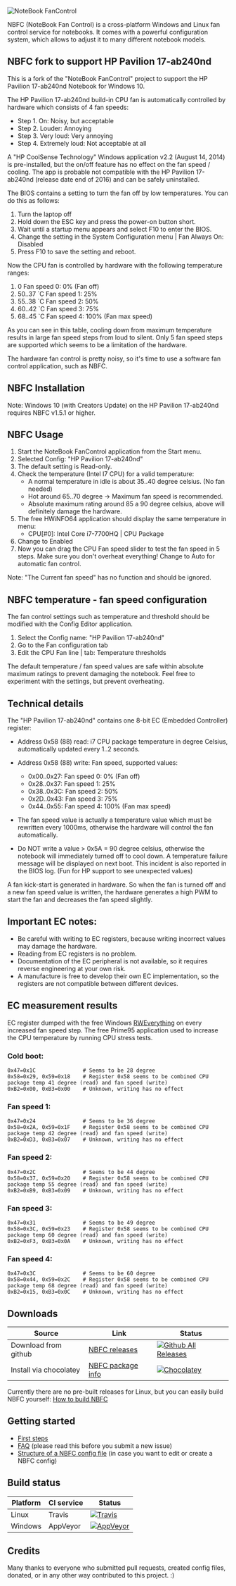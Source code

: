 ![NoteBook FanControl](https://github.com/hirschmann/nbfc/wiki/images/banner.png)

NBFC (NoteBook Fan Control) is a cross-platform Windows and Linux fan control service for notebooks.
It comes with a powerful configuration system, which allows to adjust it to many different notebook models.

## NBFC fork to support HP Pavilion 17-ab240nd 
This is a fork of the "NoteBook FanControl" project to support the HP Pavilion 17-ab240nd Notebook for Windows 10.

The HP Pavilion 17-ab240nd build-in CPU fan is automatically controlled by hardware which consists of 4 fan speeds:
* Step 1. On:              Noisy, but acceptable
* Step 2. Louder:          Annoying
* Step 3. Very loud:       Very annoying
* Step 4. Extremely loud:  Not acceptable at all

A "HP CoolSense Technology" Windows application v2.2 (August 14, 2014) is pre-installed, but the on/off feature has no
effect on the fan speed / cooling. The app is probable not compatible with the HP Pavilion 17-ab240nd (release date end 
of 2016) and can be safely uninstalled.

The BIOS contains a setting to turn the fan off by low temperatures. You can do this as follows:
1. Turn the laptop off
2. Hold down the ESC key and press the power-on button short.
3. Wait until a startup menu appears and select F10 to enter the BIOS.
4. Change the setting in the System Configuration menu | Fan Always On: Disabled
5. Press F10 to save the setting and reboot.

Now the CPU fan is controlled by hardware with the following temperature ranges:
1.	0           Fan speed 0: 0% (Fan off)
2.	50..37 `C	Fan speed 1: 25%
3.	55..38 `C	Fan speed 2: 50%
4.	60..42 `C	Fan speed 3: 75%
5.	68..45 `C	Fan speed 4: 100% (Fan max speed)

As you can see in this table, cooling down from maximum temperature results in large fan speed steps from loud to
silent. Only 5 fan speed steps are supported which seems to be a limitation of the hardware.

The hardware fan control is pretty noisy, so it's time to use a software fan control application, such as NBFC.

## NBFC Installation
Note: Windows 10 (with Creators Update) on the HP Pavilion 17-ab240nd requires NBFC v1.5.1 or higher.

## NBFC Usage
1. Start the NoteBook FanControl application from the Start menu.
2. Selected Config: "HP Pavilion 17-ab240nd"
3. The default setting is Read-only.
4. Check the temperature (Intel I7 CPU) for a valid temperature:
   * A normal temperature in idle is about 35..40 degree celsius. (No fan needed)
   * Hot around 65..70 degree -> Maximum fan speed is recommended.
   * Absolute maximum rating around 85 a 90 degree celsius, above will definitely damage the hardware.
5. The free HWiNFO64 application should display the same temperature in menu: 
   * CPU[#0]: Intel Core i7-7700HQ | CPU Package
6. Change to Enabled
7. Now you can drag the CPU Fan speed slider to test the fan speed in 5 steps.
   Make sure you don't overheat everything!
   Change to Auto for automatic fan control.
   
Note: "The Current fan speed" has no function and should be ignored.

## NBFC temperature - fan speed configuration
The fan control settings such as temperature and threshold should be modified with the Config Editor application.
1. Select the Config name: "HP Pavilion 17-ab240nd"
2. Go to the Fan configuration tab
3. Edit the CPU Fan line | tab: Temperature thresholds

The default temperature / fan speed values are safe within absolute maximum ratings to prevent damaging the notebook.
Feel free to experiment with the settings, but prevent overheating.

## Technical details
The "HP Pavilion 17-ab240nd" contains one 8-bit EC (Embedded Controller) register:
* Address 0x58 (88) read: i7 CPU package temperature in degree Celsius, automatically updated every 1..2 seconds.
* Address 0x58 (88) write: Fan speed, supported values:
    * 0x00..0x27: Fan speed 0: 0% (Fan off)
    * 0x28..0x37: Fan speed 1: 25%
    * 0x38..0x3C: Fan speed 2: 50%
    * 0x2D..0x43: Fan speed 3: 75%
    * 0x44..0x55: Fan speed 4: 100% (Fan max speed)

* The fan speed value is actually a temperature value which must be rewritten every 1000ms, otherwise the hardware will
  control the fan automatically.
* Do NOT write a value > 0x5A = 90 degree celsius, otherwise the notebook will immediately turned off to cool down. A 
  temperature failure message will be displayed on next boot. This incident is also reported in the BIOS log. (Fun for 
  HP support to see unexpected values)

A fan kick-start is generated in hardware. So when the fan is turned off and a new fan speed value is written, the 
hardware generates a high PWM to start the fan and decreases the fan speed slightly.

## Important EC notes: 
* Be careful with writing to EC registers, because writing incorrect values may damage the hardware.
* Reading from EC registers is no problem.
* Documentation of the EC peripheral is not available, so it requires reverse engineering at your own risk.
* A manufacture is free to develop their own EC implementation, so the registers are not compatible between different
  devices.

## EC measurement results
EC register dumped with the free Windows [RWEverything](http://rweverything.com/) on every increased fan speed step.
The free Prime95 application used to increase the CPU temperature by running CPU stress tests.
### Cold boot:
```
0x47=0x1C               # Seems to be 28 degree
0x58=0x29, 0x59=0x18    # Register 0x58 seems to be combined CPU package temp 41 degree (read) and fan speed (write)
0xB2=0x00, 0xB3=0x00    # Unknown, writing has no effect
```
### Fan speed 1:
```
0x47=0x24               # Seems to be 36 degree
0x58=0x2A, 0x59=0x1F    # Register 0x58 seems to be combined CPU package temp 42 degree (read) and fan speed (write)
0xB2=0xD3, 0xB3=0x07    # Unknown, writing has no effect
```
### Fan speed 2:
```
0x47=0x2C               # Seems to be 44 degree
0x58=0x37, 0x59=0x20    # Register 0x58 seems to be combined CPU package temp 55 degree (read) and fan speed (write)
0xB2=0xB9, 0xB3=0x09    # Unknown, writing has no effect
```
### Fan speed 3:
```
0x47=0x31               # Seems to be 49 degree
0x58=0x3C, 0x59=0x23    # Register 0x58 seems to be combined CPU package temp 60 degree (read) and fan speed (write)
0xB2=0xF3, 0xB3=0x0A    # Unknown, writing has no effect
```
### Fan speed 4:
```
0x47=0x3C               # Seems to be 60 degree
0x58=0x44, 0x59=0x2C    # Register 0x58 seems to be combined CPU package temp 68 degree (read) and fan speed (write)
0xB2=0x15, 0xB3=0x0C    # Unknown, writing has no effect
```

## Downloads
| Source | Link | Status |
|---|---|---|
| Download from github | [NBFC releases](https://github.com/hirschmann/nbfc/releases) | [![Github All Releases](https://img.shields.io/github/downloads/hirschmann/nbfc/total.svg)](https://github.com/hirschmann/nbfc/releases) |
|Install via chocolatey| [NBFC package info](https://chocolatey.org/packages/nbfc) | [![Chocolatey](https://img.shields.io/chocolatey/dt/nbfc.svg)](https://chocolatey.org/packages/nbfc) |

Currently there are no pre-built releases for Linux, but you can easily build NBFC yourself: [How to build NBFC](https://github.com/hirschmann/nbfc/wiki/How-to-build-NBFC)

## Getting started
- [First steps](https://github.com/hirschmann/nbfc/wiki/First-steps)
- [FAQ](https://github.com/hirschmann/nbfc/wiki/FAQ) (please read this before you submit a new issue)
- [Structure of a NBFC config file](https://github.com/hirschmann/nbfc/wiki/Structure-of-a-NBFC-config-file) (in case you want to edit or create a NBFC config)

## Build status
| Platform | CI service | Status |
|---|---|---|
| Linux | Travis | [![Travis](https://img.shields.io/travis/hirschmann/nbfc.svg)](https://travis-ci.org/hirschmann/nbfc) |
| Windows | AppVeyor | [![AppVeyor](https://img.shields.io/appveyor/ci/hirschmann/nbfc.svg)](https://ci.appveyor.com/project/hirschmann/nbfc) |

## Credits
Many thanks to everyone who submitted pull requests, created config files, donated, or in any other way contributed to this project. :)
